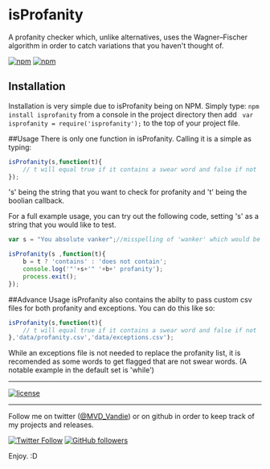 # isProfanity
A profanity checker which, unlike alternatives, uses the Wagner–Fischer algorithm in order to catch variations that you haven't thought of. 

[![npm](https://img.shields.io/npm/v/isprofanity.svg?style=flat-square)](https://www.npmjs.com/package/isprofanity)
[![npm](https://img.shields.io/npm/dt/isprofanity.svg?style=flat-square)](https://www.npmjs.com/package/isprofanity)

## Installation
Installation is very simple due to isProfanity being on NPM. Simply type: `npm install isprofanity` from a console in the project directory then add ` var isprofanity = require('isprofanity');` to the top of your project file.

##Usage
There is only one function in isProfanity. Calling it is a simple as typing:
```javascript
isProfanity(s,function(t){
    // t will equal true if it contains a swear word and false if not
});
```
's' being the string that you want to check for profanity and 't' being the boolian callback.

For a full example usage, you can try out the following code, setting 's' as a string that you would like to test.
```javascript
var s = "You absolute vanker";//misspelling of 'wanker' which would be allowed by most filters...

isProfanity(s ,function(t){
    b = t ? 'contains' : 'does not contain';
    console.log('"'+s+'" '+b+' profanity');
    process.exit();
});
```

##Advance Usage
isProfanity also contains the abilty to pass custom csv files for both profanity and exceptions. You can do this like so:
```javascript
isProfanity(s,function(t){
    // t will equal true if it contains a swear word and false if not
},'data/profanity.csv','data/exceptions.csv');
```
While an exceptions file is not needed to replace the profanity list, it is recomended as some words to get flagged that are not swear words. (A notable example in the default set is 'while')

---

[![license](https://img.shields.io/github/license/mashape/apistatus.svg?style=flat-square)](https://github.com/vandie/OcuCount/blob/master/LICENSE)

---

Follow me on twitter ([@MVD_Vandie](https://twitter.com/MVD_Vandie)) or on github in order to keep track of my projects and releases.

[![Twitter Follow](https://img.shields.io/twitter/follow/mvd_vandie.svg?label=Follow%20on%20Twitter&style=flat-square)](https://twitter.com/MVD_Vandie) 
[![GitHub followers](https://img.shields.io/github/followers/vandie.svg?label=Follow%20on%20Github&style=flat-square)](https://github.com/vandie)

Enjoy. :D